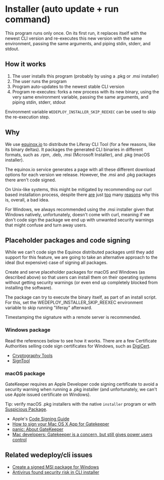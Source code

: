 # Installer (auto update + run command)
This program runs only once. On its first run, it replaces itself with the newest CLI version and re-executes this new version with the same environment, passing the same arguments, and piping stdin, stderr, and stdout.

## How it works
1. The user installs this program (probably by using a .pkg or .msi installer)
2. The user runs the program
3. Program auto-updates to the newest stable CLI version
4. Program re-executes: forks a new process with its new binary, using the very same environment variable, passing the same arguments, and piping stdin, stderr, stdout

Environment variable `WEDEPLOY_INSTALLER_SKIP_REEXEC` can be used to skip the re-execution step.

## Why
We use [equinox.io](https://equinox.io) to distribute the Liferay CLI Tool (for a few reasons, like its binary deltas). It packages the generated CLI binaries in different formats, such as .rpm, .deb, .msi (Microsoft Installer), and .pkg (macOS installer).

The equinox.io service generates a page with all these different download options for each version we release. However, the .msi and .pkg packages there aren't code signed.

On Unix-like systems, this might be mitigated by recommending our curl based installation process, despite there [are](https://news.ycombinator.com/item?id=12766049) just [too](https://www.idontplaydarts.com/2016/04/detecting-curl-pipe-bash-server-side/) many [reasons](https://sandstorm.io/news/2015-09-24-is-curl-bash-insecure-pgp-verified-install) why this is, overall, a bad idea.

For Windows, we always recommended using the .msi installer given that Windows natively, unfortunately, doesn't come with curl, meaning if we don't code sign the package we end up with unwanted security warnings that might confuse and turn away users.

## Placeholder packages and code signing
While we can't code sign the Equinox distributed packages until they add support for this feature, we are going to take an alternative approach to the ideal (but expensive) case of signing all packages.

Create and serve placeholder packages for macOS and Windows (as described above) so that users can install them on their operating systems without getting security warnings (or even end up completely blocked from installing the software).

The package can try to execute the binary itself, as part of an install script. For this, set the WEDEPLOY_INSTALLER_SKIP_REEXEC environment variable to skip running "liferay" afterward.

Timestamping the signature with a remote server is recommended.

### Windows package
Read the references below to see how it works. There are a few Certificate Authorities selling code sign certificates for Windows, such as [DigiCert](https://www.digicert.com/).

* [Cryptography Tools](https://docs.microsoft.com/en-us/windows/desktop/seccrypto/cryptography-tools)
* [SignTool](https://docs.microsoft.com/en-us/windows/desktop/seccrypto/signtool)

### macOS package
GateKeeper requires an Apple Developer code signing certificate to avoid a security warning when running a .pkg installer (and unfortunately, we can't use Apple issued certificate on Windows).

Tip: verify macOS .pkg installers with the native `installer` program or with [Suspicious Package](https://www.mothersruin.com/software/SuspiciousPackage/).

* Apple's [Code Signing Guide](https://developer.apple.com/library/archive/documentation/Security/Conceptual/CodeSigningGuide/Introduction/Introduction.html)
* [How to sign your Mac OS X App for Gatekeeper](https://successfulsoftware.net/2012/08/30/how-to-sign-your-mac-os-x-app-for-gatekeeper/)
* [panic: About GateKeeper](https://panic.com/blog/about-gatekeeper/)
* [Mac developers: Gatekeeper is a concern, but still gives power users control](https://arstechnica.com/gadgets/2012/02/developers-gatekeeper-a-concern-but-still-gives-power-users-control/)

## Related wedeploy/cli issues
* [Create a signed MSI package for Windows](https://github.com/wedeploy/cli/issues/325)
* [Antivirus found security risk in CLI installer](https://github.com/wedeploy/cli/issues/324)
